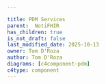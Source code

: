 ```yaml
---

title: PDM Services
parent:  NotiFHIR
has_children: true
is_not_draft: false
last_modified_date: 2025-10-13
owner: Tom D'Roza
author: Tom D'Roza
diagrams: [c4component-pdm]
c4type: component
---
```

